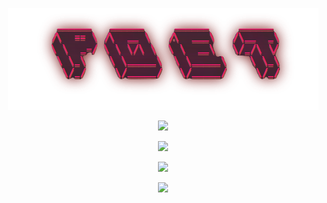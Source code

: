 <!-- Center Image --> 
<p align="center">
  <img src="poet.png" />

<!-- Add a github stats menu -->
<p align="center">
  <img src="https://github-readme-stats.vercel.app/api?username=Ricurry&show_icons=true&theme=dracula" />


<!-- Add a top languages menu -->
<p align="center">
  <img src="https://github-readme-stats.vercel.app/api/top-langs/?username=Ricurry&layout=compact&theme=dracula" />

<p align="center">
 <img src="https://music-profile.rayriffy.com/theme/dark.svg?uid=001987.cdd2d90452df4a0a9afbea1aff04261b.1455" />

<p align="center">
  <img src="https://discord-readme-badge.vercel.app/api?id=1112219778711572531" />
